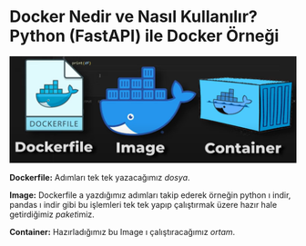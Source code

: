 # Docker Nedir ve Nasıl Kullanılır? Python (FastAPI) ile Docker Örneği

![](docker.png)

**Dockerfile:** Adımları tek tek yazacağımız *dosya*. 

**Image:** Dockerfile a yazdığımız adımları takip ederek örneğin python ı indir, pandas ı indir gibi bu işlemleri tek tek yapıp çalıştırmak üzere hazır hale getirdiğimiz *paket*imiz.

**Container:** Hazırladığımız bu Image ı çalıştıracağımız *ortam*.
